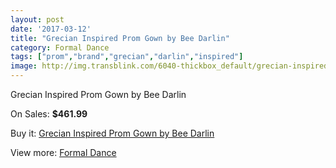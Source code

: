 ```yaml
---
layout: post
date: '2017-03-12'
title: "Grecian Inspired Prom Gown by Bee Darlin"
category: Formal Dance
tags: ["prom","brand","grecian","darlin","inspired"]
image: http://img.transblink.com/6040-thickbox_default/grecian-inspired-prom-gown-by-bee-darlin.jpg
---
```

Grecian Inspired Prom Gown by Bee Darlin

On Sales: **$461.99**
<a href="https://www.transblink.com/en/formal-dance/1961-grecian-inspired-prom-gown-by-bee-darlin.html"><amp-img layout="responsive" width="600" height="600" src="//img.transblink.com/6040-thickbox_default/grecian-inspired-prom-gown-by-bee-darlin.jpg" alt="Grecian Inspired Prom Gown by Bee Darlin 0" /></a>
<a href="https://www.transblink.com/en/formal-dance/1961-grecian-inspired-prom-gown-by-bee-darlin.html"><amp-img layout="responsive" width="600" height="600" src="//img.transblink.com/6041-thickbox_default/grecian-inspired-prom-gown-by-bee-darlin.jpg" alt="Grecian Inspired Prom Gown by Bee Darlin 1" /></a>

Buy it: [Grecian Inspired Prom Gown by Bee Darlin](https://www.transblink.com/en/formal-dance/1961-grecian-inspired-prom-gown-by-bee-darlin.html "Grecian Inspired Prom Gown by Bee Darlin")

View more: [Formal Dance](https://www.transblink.com/en/6-formal-dance "Formal Dance")